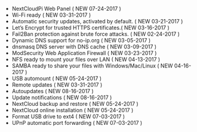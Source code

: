 * NextCloudPi Web Panel ( NEW 07-24-2017 )
* Wi-Fi ready ( NEW 03-31-2017 )
* Automatic security updates, activated by default. ( NEW 03-21-2017 )
* Let’s Encrypt for trusted HTTPS certificates.(  NEW 03-16-2017 )
* Fail2Ban protection against brute force attacks. ( NEW 02-24-2017 )
* Dynamic DNS support for no-ip.org ( NEW 03-05-2017 )
* dnsmasq DNS server with DNS cache ( NEW 03-09-2017 )
* ModSecurity Web Application Firewall ( NEW 03-23-2017 )
* NFS ready to mount your files over LAN ( NEW 04-13-2017 )
* SAMBA ready to share your files with Windows/Mac/Linux ( NEW 04-16-2017 )
* USB automount ( NEW 05-24-2017 )
* Remote updates ( NEW 03-31-2017 )
* Autoupdates ( NEW 08-16-2017 )
* Update notifications ( NEW 08-16-2017 )
* NextCloud backup and restore ( NEW 05-24-2017 )
* NextCloud online installation ( NEW 05-24-2017 )
* Format USB drive to ext4 ( NEW 07-03-2017 )
* UPnP automatic port forwarding ( NEW 07-03-2017 )